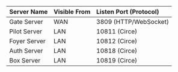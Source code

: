 |Server Name|Visible From|Listen Port (Protocol)|
|:----------|:-----------|:---------------------|
|Gate Server|WAN|3809 (HTTP/WebSocket)|
|Pilot Server|LAN|10811 (Circe)|
|Foyer Server|LAN|10812 (Circe)|
|Auth Server|LAN|10818 (Circe)|
|Box Server|LAN|10819 (Circe)|

